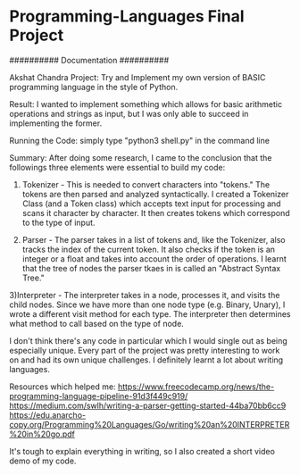 # Programming-Languages Final Project

########## Documentation ##########

Akshat Chandra
Project: Try and Implement my own version of BASIC programming language in the style of Python.

Result: I wanted to implement something which allows for basic arithmetic operations and strings as input, but I was only able to succeed in implementing the former.

Running the Code: simply type "python3 shell.py" in the command line



Summary: After doing some research, I came to the conclusion that the followings three elements were essential to build my code:

 1) Tokenizer - This is needed to convert characters into "tokens." The tokens are then parsed and analyzed syntactically. I created a Tokenizer Class (and a Token class)
                which accepts text input for processing and scans it character by character. It then creates tokens which correspond to the type of input.

 2) Parser - The parser takes in a list of tokens and, like the Tokenizer, also tracks the index of the current token. It also checks if the token is an integer or a float
             and takes into account the order of operations. I learnt that the tree of nodes the parser tkaes in is called an "Abstract Syntax Tree."

 3)Interpreter - The interpreter takes in a node, processes it, and visits the child nodes. Since we have more than one node type (e.g. Binary, Unary), I
                 wrote a different visit method for each type. The interpreter then determines what method to call based on the type of node.


I don't think there's any code in particular which I would single out as being especially unique.
Every part of the project was pretty interesting to work on and had its own unique challenges. I definitely learnt a lot about writing languages.

Resources which helped me:
 https://www.freecodecamp.org/news/the-programming-language-pipeline-91d3f449c919/
 https://medium.com/swlh/writing-a-parser-getting-started-44ba70bb6cc9
 https://edu.anarcho-copy.org/Programming%20Languages/Go/writing%20an%20INTERPRETER%20in%20go.pdf


It's tough to explain everything in writing, so I also created a short video demo of my code.
